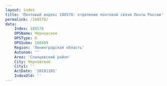 ```yaml
---
layout: index
title: 'Почтовый индекс 188578: отделение почтовой связи Почты России'
permalink: /188578/
data:
    Index: 188578
    OPSName: Черновское
    OPSType: О
    OPSSubm: 188499
    Region: 'Ленинградская область'
    Autonom: ''
    Area: 'Сланцевский район'
    City: Черновское
    City1: ''
    ActDate: '20101101'
    IndexOld: ''
---
```

